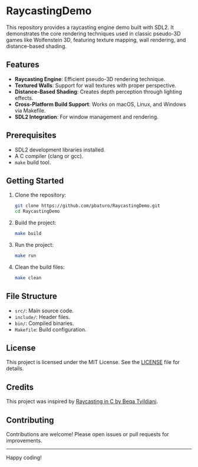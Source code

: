 # RaycastingDemo

This repository provides a raycasting engine demo built with SDL2. It demonstrates the core rendering techniques used in classic pseudo-3D games like Wolfenstein 3D, featuring texture mapping, wall rendering, and distance-based shading.

## Features

- **Raycasting Engine**: Efficient pseudo-3D rendering technique.
- **Textured Walls**: Support for wall textures with proper perspective.
- **Distance-Based Shading**: Creates depth perception through lighting effects.
- **Cross-Platform Build Support**: Works on macOS, Linux, and Windows via Makefile.
- **SDL2 Integration**: For window management and rendering.

## Prerequisites

- SDL2 development libraries installed.
- A C compiler (clang or gcc).
- `make` build tool.

## Getting Started

1. Clone the repository:
   ```bash
   git clone https://github.com/pbaturo/RaycastingDemo.git
   cd RaycastingDemo
   ```

2. Build the project:
   ```bash
   make build
   ```

3. Run the project:
   ```bash
   make run
   ```

4. Clean the build files:
   ```bash
   make clean
   ```

## File Structure

- `src/`: Main source code.
- `include/`: Header files.
- `bin/`: Compiled binaries.
- `Makefile`: Build configuration.

## License

This project is licensed under the MIT License. See the [LICENSE](LICENSE) file for details.

## Credits

This project was inspired by [Raycasting in C by Beqa Tvildiani](https://www.youtube.com/watch?v=G9i78WoBBIU).

## Contributing

Contributions are welcome! Please open issues or pull requests for improvements.

---

Happy coding!